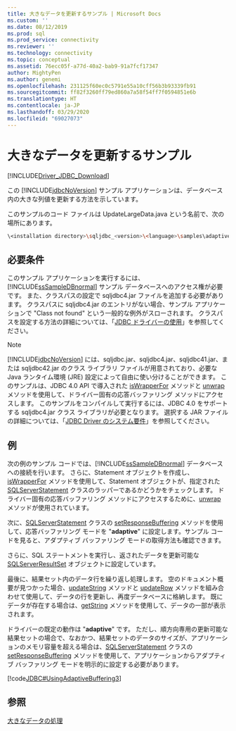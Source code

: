 ```yaml
---
title: 大きなデータを更新するサンプル | Microsoft Docs
ms.custom: ''
ms.date: 08/12/2019
ms.prod: sql
ms.prod_service: connectivity
ms.reviewer: ''
ms.technology: connectivity
ms.topic: conceptual
ms.assetid: 76ecc05f-a77d-40a2-bab9-91a7fcf17347
author: MightyPen
ms.author: genemi
ms.openlocfilehash: 231125f60ec0c5791e55a10cff56b3b93339fb91
ms.sourcegitcommit: ff82f3260ff79ed860a7a58f54ff7f0594851e6b
ms.translationtype: HT
ms.contentlocale: ja-JP
ms.lasthandoff: 03/29/2020
ms.locfileid: "69027073"
---
```

# <a name="updating-large-data-sample"></a>大きなデータを更新するサンプル

[!INCLUDE[Driver_JDBC_Download](../../includes/driver_jdbc_download.md)]

この [!INCLUDE[jdbcNoVersion](../../includes/jdbcnoversion_md.md)] サンプル アプリケーションは、データベース内の大きな列値を更新する方法を示しています。

このサンプルのコード ファイルは UpdateLargeData.java という名前で、次の場所にあります。

```bash
\<installation directory>\sqljdbc_<version>\<language>\samples\adaptive
```

## <a name="requirements"></a>必要条件

このサンプル アプリケーションを実行するには、[!INCLUDE[ssSampleDBnormal](../../includes/sssampledbnormal_md.md)] サンプル データベースへのアクセス権が必要です。 また、クラスパスの設定で sqljdbc4.jar ファイルを追加する必要があります。 クラスパスに sqljdbc4.jar のエントリがない場合、サンプル アプリケーションで "Class not found" という一般的な例外がスローされます。 クラスパスを設定する方法の詳細については、「[JDBC ドライバーの使用](../../connect/jdbc/using-the-jdbc-driver.md)」を参照してください。

> [!NOTE]  
> [!INCLUDE[jdbcNoVersion](../../includes/jdbcnoversion_md.md)] には、sqljdbc.jar、sqljdbc4.jar、sqljdbc41.jar、または sqljdbc42.jar のクラス ライブラリ ファイルが用意されており、必要な Java ランタイム環境 (JRE) 設定によって自由に使い分けることができます。 このサンプルは、JDBC 4.0 API で導入された [isWrapperFor](../../connect/jdbc/reference/iswrapperfor-method-sqlserverstatement.md) メソッドと [unwrap](../../connect/jdbc/reference/unwrap-method-sqlserverstatement.md) メソッドを使用して、ドライバー固有の応答バッファリング メソッドにアクセスします。 このサンプルをコンパイルして実行するには、JDBC 4.0 をサポートする sqljdbc4.jar クラス ライブラリが必要となります。 選択する JAR ファイルの詳細については、「[JDBC Driver のシステム要件](../../connect/jdbc/system-requirements-for-the-jdbc-driver.md)」を参照してください。

## <a name="example"></a>例

次の例のサンプル コードでは、[!INCLUDE[ssSampleDBnormal](../../includes/sssampledbnormal_md.md)] データベースへの接続を行います。 さらに、Statement オブジェクトを作成し、[isWrapperFor](../../connect/jdbc/reference/iswrapperfor-method-sqlserverstatement.md) メソッドを使用して、Statement オブジェクトが、指定された [SQLServerStatement](../../connect/jdbc/reference/sqlserverstatement-class.md) クラスのラッパーであるかどうかをチェックします。 ドライバー固有の応答バッファリング メソッドにアクセスするために、[unwrap](../../connect/jdbc/reference/unwrap-method-sqlserverstatement.md) メソッドが使用されています。

次に、[SQLServerStatement](../../connect/jdbc/reference/sqlserverstatement-class.md) クラスの [setResponseBuffering](../../connect/jdbc/reference/setresponsebuffering-method-sqlserverstatement.md) メソッドを使用して、応答バッファリング モードを "**adaptive**" に設定します。サンプル コードを見ると、アダプティブ バッファリング モードの取得方法も確認できます。

さらに、SQL ステートメントを実行し、返されたデータを更新可能な [SQLServerResultSet](../../connect/jdbc/reference/sqlserverresultset-class.md) オブジェクトに設定しています。

最後に、結果セット内のデータ行を繰り返し処理します。 空のドキュメント概要が見つかった場合、[updateString](../../connect/jdbc/reference/updatestring-method-sqlserverresultset.md) メソッドと [updateRow](../../connect/jdbc/reference/updaterow-method-sqlserverresultset.md) メソッドを組み合わせて使用して、データの行を更新し、再度データベースに格納します。 既にデータが存在する場合は、[getString](../../connect/jdbc/reference/getstring-method-sqlserverresultset.md) メソッドを使用して、データの一部が表示されます。

ドライバーの既定の動作は "**adaptive**" です。 ただし、順方向専用の更新可能な結果セットの場合で、なおかつ、結果セットのデータのサイズが、アプリケーションのメモリ容量を超える場合は、[SQLServerStatement](../../connect/jdbc/reference/sqlserverstatement-class.md) クラスの [setResponseBuffering](../../connect/jdbc/reference/setresponsebuffering-method-sqlserverstatement.md) メソッドを使用して、アプリケーションからアダプティブ バッファリング モードを明示的に設定する必要があります。

[!code[JDBC#UsingAdaptiveBuffering3](../../connect/jdbc/codesnippet/Java/updating-large-data-sample_1.java)]

## <a name="see-also"></a>参照

[大きなデータの処理](../../connect/jdbc/working-with-large-data.md)
